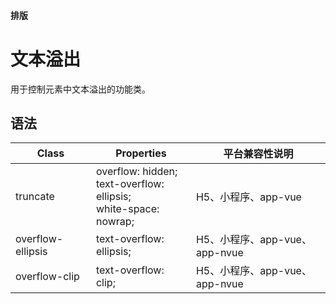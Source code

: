 #### <span class="text-lg text-gray-500 font-normal">排版</span>

<div class="w-screen"></div>

# 文本溢出
<a-typography-text>
    用于控制元素中文本溢出的功能类。
</a-typography-text>

<CssPrefix />

## 语法
| Class | Properties | 平台兼容性说明
| --- | --- | ---
| <a-link status="success">truncate</a-link> | <a-link>overflow: hidden;</a-link><br/><a-link>text-overflow: ellipsis;</a-link><br/><a-link>white-space: nowrap;</a-link> | H5、小程序、app-vue
| <a-link status="success">overflow-ellipsis</a-link> | <a-link>text-overflow: ellipsis;</a-link><br/> | H5、小程序、app-vue、app-nvue
| <a-link status="success">overflow-clip</a-link> | <a-link>text-overflow: clip;</a-link><br/> | H5、小程序、app-vue、app-nvue